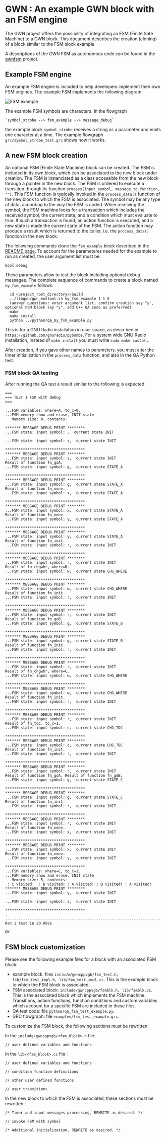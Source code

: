 # GWN : An example GWN block with an FSM engine

The GWN project offers the possibility of integrating an FSM (Finite Sate Machine) to a GWN block. This document describes the creation (cloning) of a block similar to the FSM block example.

A descriptions of the GWN FSM as autonomous code can be found in the [gwnfsm](https://github.com/vagonbar/gwnfsm) project.

## Example FSM engine

An example FSM engine is included to help developers implement their own FSM engines. The example FSM implements the following diagram:

![FSM example](../Images/gwnfsm_test.png)

The example FSM symbols are characters. In the flowgraph

    `symbol_strobe --> fsm_example --> message_debug`

the example block `symbol_strobe` receives a string as a parameter and emits one character at a time. The example flowgraph `grc/symbol_strobe_test.grc` shows how it works.

## A new FSM block creation

An optional FSM (Finite State Machine) block can be created. The FSM is included in its own block, which can be associated to the new block under creation. The FSM is instanciated as a class accessible from the new block through a pointer in the new block. The FSM is ordered to execute a transition through its function `process(input_symbol, message_to_function, "")`. This FSM function is typically invoked in the `process_data()` function of the new block to which the FSM is associated. The symbol may be any type of data, according to the way the FSM is coded. When receiving the symbol, the FSM machine looks for a transaction which includes the received symbol, the current state, and a condition which must evaluate to true. If such a transaction is found, an action function is executed, and a new state is made the current state of the FSM. The action function may produce a result which is returned to the caller, i.e. the `process_data()` function in the new block.

The following commands clone the `fsm_example` block described in the [README page](../README-md). To account for the parameteres needed for the example to run as created, the user argument list must be:

  `bool debug`

These parameters allow to test the block including optional debug messages. The complete sequence of commands to create a block named `my_fsm_example` follows.

```
  cd <project_root_directory>/build
  ../libgwn/gwn_modtool.sh my_fsm_example 1 1 0
  (answer questions: enter argument list, confirm creation say "y", optional FSM block say "y", add C++ QA code as preferred)
  make
  make install
  python ../python/qa_my_fsm_example.py
```

This is for a GNU Radio installation in user space, as described in 
 `https://github.com/gnuradio/pybombs`.
For a system wide GNU Radio installation, instead of `make install` you must write `sudo make install`.

After creation, if you gave other names to parameters, you must alter the timer initialization in the `process_data` function, and also in the QA Python test. 

### FSM block QA testing

After running the QA test a result similar to the following is expected:

```
===
=== TEST 1 FSM with debug 
===

...FSM variables: where=A, to_c=0. 
...FSM memory show and erase, INIT state
   Memory size: 0, contents:

******* MESSAGE DEBUG PRINT ********
...FSM state: input symbol: ,  current state INIT

...FSM state: input symbol: s,  current state INIT

************************************
******* MESSAGE DEBUG PRINT ********
...FSM state: input symbol: s,  current state INIT
Result of function fn_goA. 
...FSM state: input symbol: g,  current state STATE_A

************************************
******* MESSAGE DEBUG PRINT ********
...FSM state: input symbol: g,  current state STATE_A
Result of function fn_none. 
...FSM state: input symbol: x,  current state STATE_A

************************************
******* MESSAGE DEBUG PRINT ********
...FSM state: input symbol: x,  current state STATE_A
Result of function fn_none. 
...FSM state: input symbol: y,  current state STATE_A

************************************
******* MESSAGE DEBUG PRINT ********
...FSM state: input symbol: y,  current state STATE_A
Result of function fn_init. 
...FSM state: input symbol: r,  current state INIT

************************************
******* MESSAGE DEBUG PRINT ********
...FSM state: input symbol: r,  current state INIT
Result of fn_chgwhr, where=B. 
...FSM state: input symbol: w,  current state CHG_WHERE

************************************
******* MESSAGE DEBUG PRINT ********
...FSM state: input symbol: w,  current state CHG_WHERE
Result of function fn_init. 
...FSM state: input symbol: r,  current state INIT

************************************
******* MESSAGE DEBUG PRINT ********
...FSM state: input symbol: r,  current state INIT
Result of function fn_goB. 
...FSM state: input symbol: g,  current state STATE_B

************************************
******* MESSAGE DEBUG PRINT ********
...FSM state: input symbol: g,  current state STATE_B
Result of function fn_init. 
...FSM state: input symbol: r,  current state INIT

************************************
******* MESSAGE DEBUG PRINT ********
...FSM state: input symbol: r,  current state INIT
Result of fn_chgwhr, where=C. 
...FSM state: input symbol: w,  current state CHG_WHERE

************************************
******* MESSAGE DEBUG PRINT ********
...FSM state: input symbol: w,  current state CHG_WHERE
Result of function fn_init. 
...FSM state: input symbol: r,  current state INIT

************************************
******* MESSAGE DEBUG PRINT ********
...FSM state: input symbol: r,  current state INIT
Result of fn_toC, to_c=1. 
...FSM state: input symbol: c,  current state CHG_TOC

************************************
******* MESSAGE DEBUG PRINT ********
...FSM state: input symbol: c,  current state CHG_TOC
Result of function fn_init. 
...FSM state: input symbol: r,  current state INIT

************************************
******* MESSAGE DEBUG PRINT ********
...FSM state: input symbol: r,  current state INIT
Result of function fn_goA. Result of function fn_goB. 
...FSM state: input symbol: g,  current state STATE_C

************************************
******* MESSAGE DEBUG PRINT ********
...FSM state: input symbol: g,  current state STATE_C
Result of function fn_init. 
...FSM state: input symbol: r,  current state INIT

************************************
******* MESSAGE DEBUG PRINT ********
...FSM state: input symbol: r,  current state INIT
Result of function fn_none. 
...FSM state: input symbol: x,  current state INIT

************************************
******* MESSAGE DEBUG PRINT ********
...FSM state: input symbol: x,  current state INIT
Result of function fn_none. 
...FSM state: input symbol: y,  current state INIT

************************************
...FSM variables: where=C, to_c=1. 
...FSM memory show and erase, INIT state
   Memory size: 5, contents:
 : C visited!  : B visited! : A visited! : B visited! : A visited!
******* MESSAGE DEBUG PRINT ********
...FSM state: input symbol: y,  current state INIT

...FSM state: input symbol: s,  current state INIT

************************************
.
----------------------------------------------------------------------
Ran 1 test in 20.008s

OK
```

## FSM block customization

Please see the following example files for a block with an associated FSM block:
* example block: files `include/gwncppvgb/fsm_test.h, lib/fsm_test_impl.h, lib/fsm_test_impl.cc`. This is the example block to which the FSM block is associated.
* FSM associated block: `include/gwncppvgb/fsmblk.h, lib/fsmblk.cc`. This is the associated block which implements the FSM machine. Transitions, action functions, function conditions and custom variables which account for a specific FSM are included in these files.
* QA test code: file `python/qa_fsm_test_example.py`.
* GRC flowgraph: file `examples/fsm_test_example.grc.`

To customize the FSM block, the following sections must be rewritten:

In the `include/gwncppvgb/<fsm_block>.h` file:

`// user defined variables and functions` 

In the `lib/<fsm_block>.cc` file :

`// user defined variables and functions`

`// condition function definitions`

`// other user defined functions`

`// user transitions`

In the new block to which the FSM is associated, these sections must be rewritten:

`/* Timer and input messages processing, REWRITE as desired. */`

`// invoke FSM with symbol`

`/* Additional initialization, REWRITE as desired. */`



